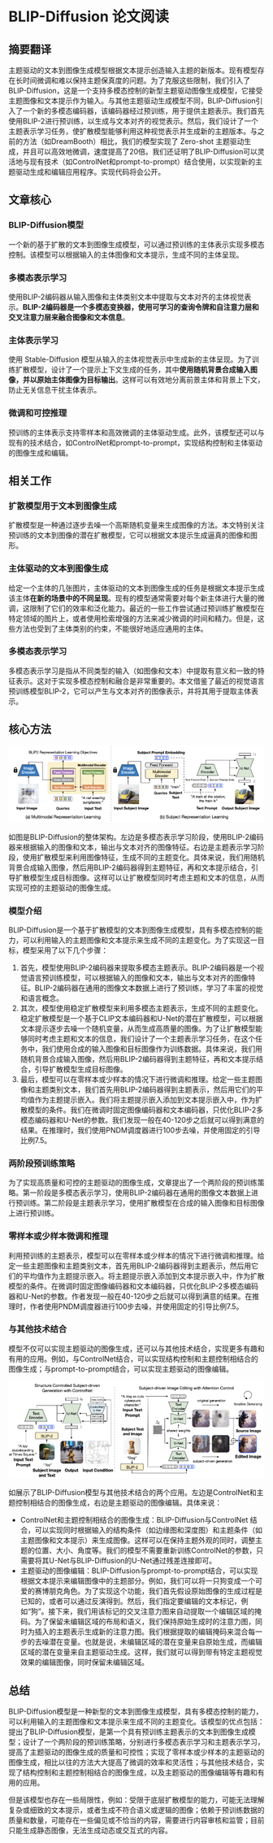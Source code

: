 # BLIP-Diffusion 论文阅读

## 摘要翻译

主题驱动的文本到图像生成模型根据文本提示创造输入主题的新版本。现有模型存在长时间微调和难以保持主题保真度的问题。为了克服这些限制，我们引入了BLIP-Diffusion，这是一个支持多模态控制的新型主题驱动图像生成模型，它接受主题图像和文本提示作为输入。与其他主题驱动生成模型不同，BLIP-Diffusion引入了一个新的多模态编码器，该编码器经过预训练，用于提供主题表示。我们首先使用BLIP-2进行预训练，以生成与文本对齐的视觉表示。然后，我们设计了一个主题表示学习任务，使扩散模型能够利用这种视觉表示并生成新的主题版本。与之前的方法（如DreamBooth）相比，我们的模型实现了 Zero-shot 主题驱动生成，并且可以高效地微调，速度提高了20倍。我们还证明了BLIP-Diffusion可以灵活地与现有技术（如ControlNet和prompt-to-prompt）结合使用，以实现新的主题驱动生成和编辑应用程序。实现代码将会公开。


## 文章核心

### BLIP-Diffusion模型

一个新的基于扩散的文本到图像生成模型，可以通过预训练的主体表示实现多模态控制。该模型可以根据输入的主体图像和文本提示，生成不同的主体呈现。

### 多模态表示学习

使用BLIP-2编码器从输入图像和主体类别文本中提取与文本对齐的主体视觉表示。**BLIP-2编码器是一个多模态变换器，使用可学习的查询令牌和自注意力层和交叉注意力层来融合图像和文本信息**。

### 主体表示学习

使用 Stable-Diffusion 模型从输入的主体视觉表示中生成新的主体呈现。为了训练扩散模型，设计了一个提示上下文生成的任务，其中**使用随机背景合成输入图像，并以原始主体图像为目标输出**。这样可以有效地分离前景主体和背景上下文，防止无关信息干扰主体表示。

### 微调和可控推理

预训练的主体表示支持零样本和高效微调的主体驱动生成。此外，该模型还可以与现有的技术结合，如ControlNet和prompt-to-prompt，实现结构控制和主体驱动的图像生成和编辑。


## 相关工作

### 扩散模型用于文本到图像生成

扩散模型是一种通过逐步去噪一个高斯随机变量来生成图像的方法。本文特别关注预训练的文本到图像的潜在扩散模型，它可以根据文本提示生成逼真的图像和图形。

### 主体驱动的文本到图像生成

给定一个主体的几张图片，主体驱动的文本到图像生成的任务是根据文本提示生成该主体**在新的场景中的不同呈现**。现有的模型通常需要对每个新主体进行大量的微调，这限制了它们的效率和泛化能力。最近的一些工作尝试通过预训练扩散模型在特定领域的图片上，或者使用检索增强的方法来减少微调的时间和精力。但是，这些方法也受到了主体类别的约束，不能很好地适应通用的主体。

### 多模态表示学习

多模态表示学习是指从不同类型的输入（如图像和文本）中提取有意义和一致的特征表示。这对于实现多模态控制和融合是非常重要的。本文借鉴了最近的视觉语言预训练模型BLIP-2，它可以产生与文本对齐的图像表示，并将其用于提取主体表示。

## 核心方法

![picture 0](images/f595827e308b3e71a03a7ed51ee4f40cdb5da4bd6ccc30efa1ddd8de0c0dd6cb.png)  

如图是BLIP-Diffusion的整体架构。左边是多模态表示学习阶段，使用BLIP-2编码器来根据输入的图像和文本，输出与文本对齐的图像特征。右边是主题表示学习阶段，使用扩散模型来利用图像特征，生成不同的主题变化。具体来说，我们用随机背景合成输入图像，然后用BLIP-2编码器得到主题特征，再和文本提示结合，引导扩散模型生成目标图像。这样可以让扩散模型同时考虑主题和文本的信息，从而实现可控的主题驱动的图像生成。

### 模型介绍

BLIP-Diffusion是一个基于扩散模型的文本到图像生成模型，具有多模态控制的能力，可以利用输入的主题图像和文本提示来生成不同的主题变化。为了实现这一目标，模型采用了以下几个步骤：

1. 首先，模型使用BLIP-2编码器来提取多模态主题表示。BLIP-2编码器是一个视觉语言预训练模型，可以根据输入的图像和文本，输出与文本对齐的图像特征。BLIP-2编码器在通用的图像文本数据上进行了预训练，学习了丰富的视觉和语言概念。
2. 其次，模型使用稳定扩散模型来利用多模态主题表示，生成不同的主题变化。稳定扩散模型是一个基于CLIP文本编码器和U-Net的潜在扩散模型，可以根据文本提示逐步去噪一个随机变量，从而生成高质量的图像。为了让扩散模型能够同时考虑主题和文本的信息，我们设计了一个主题表示学习任务，在这个任务中，我们使用合成的输入图像和目标图像作为训练数据。具体来说，我们用随机背景合成输入图像，然后用BLIP-2编码器得到主题特征，再和文本提示结合，引导扩散模型生成目标图像。
3. 最后，模型可以在零样本或少样本的情况下进行微调和推理。给定一些主题图像和主题类别文本，我们首先用BLIP-2编码器得到主题表示，然后用它们的平均值作为主题提示嵌入。我们将主题提示嵌入添加到文本提示嵌入中，作为扩散模型的条件。我们在微调时固定图像编码器和文本编码器，只优化BLIP-2多模态编码器和U-Net的参数。我们发现一般在40-120步之后就可以得到满意的结果。在推理时，我们使用PNDM调度器进行100步去噪，并使用固定的引导比例7.5。

### 两阶段预训练策略

为了实现高质量和可控的主题驱动的图像生成，文章提出了一个两阶段的预训练策略。第一阶段是多模态表示学习，使用BLIP-2编码器在通用的图像文本数据上进行预训练。第二阶段是主题表示学习，使用扩散模型在合成的输入图像和目标图像上进行预训练。

### 零样本或少样本微调和推理

利用预训练的主题表示，模型可以在零样本或少样本的情况下进行微调和推理。给定一些主题图像和主题类别文本，首先用BLIP-2编码器得到主题表示，然后用它们的平均值作为主题提示嵌入。将主题提示嵌入添加到文本提示嵌入中，作为扩散模型的条件。在微调时固定图像编码器和文本编码器，只优化BLIP-2多模态编码器和U-Net的参数。作者发现一般在40-120步之后就可以得到满意的结果。在推理时，作者使用PNDM调度器进行100步去噪，并使用固定的引导比例7.5。

### 与其他技术结合

模型不仅可以实现主题驱动的图像生成，还可以与其他技术结合，实现更多有趣和有用的应用。例如，与ControlNet结合，可以实现结构控制和主题控制相结合的图像生成；与prompt-to-prompt结合，可以实现主题驱动的图像编辑。

![picture 0](images/26deabe7dd7c1e754fa72aac7c48e207404c99ffac3f045e9f7994f5f7650a93.png)  


如展示了BLIP-Diffusion模型与其他技术结合的两个应用。左边是ControlNet和主题控制相结合的图像生成，右边是主题驱动的图像编辑。具体来说：

- ControlNet和主题控制相结合的图像生成：BLIP-Diffusion与ControlNet 结合，可以实现同时根据输入的结构条件（如边缘图和深度图）和主题条件（如主题图像和文本提示）来生成图像。这样可以在保持主题外观的同时，调整主题的位置、大小、角度等。我们的模型不需要重新训练ControlNet的参数，只需要将其U-Net与BLIP-Diffusion的U-Net通过残差连接即可。
- 主题驱动的图像编辑：BLIP-Diffusion与prompt-to-prompt结合，可以实现根据文本提示来编辑图像中的主题部分。例如，我们可以将一只狗变成一个可爱的赛博朋克角色。为了实现这个功能，我们首先假设原始图像的生成过程是已知的，或者可以通过反演得到。然后，我们指定要编辑的文本标记，例如“狗”。接下来，我们用该标记的交叉注意力图来自动提取一个编辑区域的掩码。为了保留未编辑区域的布局和语义，我们保持原始生成时的注意力图，同时为插入的主题表示生成新的注意力图。我们根据提取的编辑掩码来混合每一步的去噪潜在变量。也就是说，未编辑区域的潜在变量来自原始生成，而编辑区域的潜在变量来自主题驱动生成。这样，我们就可以得到带有特定主题视觉效果的编辑图像，同时保留未编辑区域。

## 总结

BLIP-Diffusion模型是一种新型的文本到图像生成模型，具有多模态控制的能力，可以利用输入的主题图像和文本提示来生成不同的主题变化。该模型的优点包括：提出了BLIP-Diffusion模型，是第一个具有预训练主题表示的文本到图像生成模型；设计了一个两阶段的预训练策略，分别进行多模态表示学习和主题表示学习，提高了主题驱动的图像生成的质量和可控性；实现了零样本或少样本的主题驱动的图像生成，相比以往的方法大大提高了微调的效率和灵活性；与其他技术结合，实现了结构控制和主题控制相结合的图像生成，以及主题驱动的图像编辑等有趣和有用的应用。

但是该模型也存在一些局限性，例如：受限于底层扩散模型的能力，可能无法理解复杂或细致的文本提示，或者生成不符合语义或逻辑的图像；依赖于预训练数据的质量和数量，可能存在一些偏见或不恰当的内容，需要进行内容审核和监管；目前只能生成静态图像，无法生成动态或交互式的内容。


